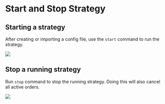# Start and Stop Strategy

## Starting a strategy

After creating or importing a config file, use the `start` command to run the strategy.

![](/assets/img/start-command.gif)

## Stop a running strategy

Run `stop` command to stop the running strategy. Doing this will also cancel all active orders.

![](/assets/img/stop-command.png)
